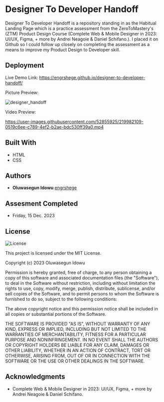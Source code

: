 # Designer To Developer Handoff
Designer To Developer Handoff is a repository standing in as the Habitual Landing Page which is a practice assessment from the ZeroToMastery's (ZTM) Product Design Course (Complete Web & Mobile Designer in 2023: UI/UX, Figma, + more by Andrei Neagoie & Daniel Schifano.). I placed it on Github so I could follow up closely on completing the assessment as a means to improve my Product Design to Developer skill.


## Deployment

Live Demo Link: 
https://engrshege.github.io/designer-to-developer-handoff/

Picture Preview:

![designer_handoff](./images/live_capture.png)

Video Preview:

https://user-images.githubusercontent.com/52855925/219982109-0519c6ee-c789-4ef2-b2ae-bdc530ff39a0.mp4


## Built With

  * HTML
  * CSS


## Authors

  - **Oluwasegun Idowu**
    [engrshege](https://github.com/engrshege/)
    
    
## Assesment Completed

  * Friday, 15 Dec. 2023


## License

![License](https://img.shields.io/badge/license-MIT%20License-blue.svg)

This project is licensed under the MIT License.

Copyright (c) 2023 Oluwasegun Idowu

Permission is hereby granted, free of charge, to any person obtaining a copy
of this software and associated documentation files (the "Software"), to deal
in the Software without restriction, including without limitation the rights
to use, copy, modify, merge, publish, distribute, sublicense, and/or sell
copies of the Software, and to permit persons to whom the Software is
furnished to do so, subject to the following conditions:

The above copyright notice and this permission notice shall be included in all
copies or substantial portions of the Software.

THE SOFTWARE IS PROVIDED "AS IS", WITHOUT WARRANTY OF ANY KIND, EXPRESS OR
IMPLIED, INCLUDING BUT NOT LIMITED TO THE WARRANTIES OF MERCHANTABILITY,
FITNESS FOR A PARTICULAR PURPOSE AND NONINFRINGEMENT. IN NO EVENT SHALL THE
AUTHORS OR COPYRIGHT HOLDERS BE LIABLE FOR ANY CLAIM, DAMAGES OR OTHER
LIABILITY, WHETHER IN AN ACTION OF CONTRACT, TORT OR OTHERWISE, ARISING FROM,
OUT OF OR IN CONNECTION WITH THE SOFTWARE OR THE USE OR OTHER DEALINGS IN THE
SOFTWARE.

## Acknowledgments

  * Complete Web & Mobile Designer in 2023: UI/UX, Figma, + more by Andrei Neagoie & Daniel Schifano.

